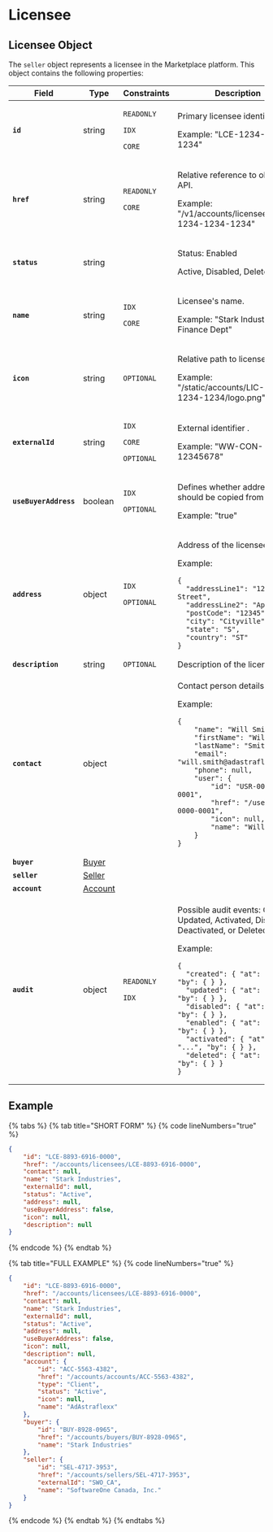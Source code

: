 # Licensee

## Licensee Object

The `seller` object represents a licensee in the Marketplace platform. This object contains the following properties:

<table data-full-width="false"><thead><tr><th width="172">Field</th><th width="156">Type</th><th>Constraints</th><th>Description</th></tr></thead><tbody><tr><td><strong><code>id</code></strong></td><td>string</td><td><p><code>READONLY</code> </p><p><code>IDX</code></p><p><code>CORE</code></p></td><td><p>Primary licensee identifier. </p><p></p><p>Example: "LCE-1234-1234-1234"</p></td></tr><tr><td><strong><code>href</code></strong></td><td>string</td><td><p><code>READONLY</code></p><p><code>CORE</code></p></td><td><p>Relative reference to object on API. </p><p></p><p>Example: "/v1/accounts/licensees/LIC-1234-1234-1234"</p></td></tr><tr><td><strong><code>status</code></strong></td><td>string</td><td></td><td><p>Status: Enabled </p><p>Active, Disabled, Deleted</p></td></tr><tr><td><strong><code>name</code></strong></td><td>string</td><td><p><code>IDX</code></p><p><code>CORE</code></p></td><td><p>Licensee's name. </p><p></p><p>Example: "Stark Industries Finance Dept"</p></td></tr><tr><td><strong><code>icon</code></strong></td><td>string</td><td><code>OPTIONAL</code></td><td><p>Relative path to licensee’s logo. </p><p></p><p>Example: "/static/accounts/LIC-1234-1234-1234/logo.png"</p></td></tr><tr><td><strong><code>externalId</code></strong></td><td>string</td><td><p><code>IDX</code> </p><p><code>CORE</code> </p><p><code>OPTIONAL</code></p></td><td><p>External identifier .</p><p></p><p>Example: "WW-CON-12345678"</p></td></tr><tr><td><strong><code>useBuyerAddress</code></strong></td><td>boolean</td><td><p><code>IDX</code></p><p><code>OPTIONAL</code></p></td><td><p>Defines whether address should be copied from  buyer. </p><p></p><p>Example: "true"</p></td></tr><tr><td><strong><code>address</code></strong></td><td>object</td><td><p><code>IDX</code> </p><p><code>OPTIONAL</code></p></td><td><p>Address of the licensee.</p><p></p><p>Example: </p><pre class="language-json" data-line-numbers><code class="lang-json">{
  "addressLine1": "123 Main Street",
  "addressLine2": "Apt 4B",
  "postCode": "12345",
  "city": "Cityville",
  "state": "S",
  "country": "ST"
}
</code></pre></td></tr><tr><td><strong><code>description</code></strong></td><td>string</td><td><code>OPTIONAL</code></td><td>Description of the licensee.</td></tr><tr><td><strong><code>contact</code></strong></td><td>object</td><td></td><td><p>Contact person details. </p><p></p><p>Example: </p><pre class="language-json" data-line-numbers><code class="lang-json">{
	"name": "Will Smith",
	"firstName": "Will",
	"lastName": "Smith",
	"email": "will.smith@adastraflex.com",
	"phone": null,
	"user": {
		"id": "USR-0000-0001",
		"href": "/users/USR-0000-0001",
		"icon": null,
		"name": "Will Smith"
	}
}
</code></pre></td></tr><tr><td><strong><code>buyer</code></strong></td><td><a href="../buyer/#buyer-object">Buyer</a></td><td></td><td></td></tr><tr><td><strong><code>seller</code></strong></td><td><a href="../seller/#seller-object">Seller</a></td><td></td><td></td></tr><tr><td><strong><code>account</code></strong></td><td><a href="../account/#account-object">Account</a></td><td></td><td></td></tr><tr><td><strong><code>audit</code></strong></td><td>object</td><td><p><code>READONLY</code></p><p> <code>IDX</code></p></td><td><p>Possible audit events: Created, Updated, Activated, Disabled, Deactivated, or Deleted. </p><p></p><p>Example: </p><pre class="language-json" data-line-numbers><code class="lang-json">{
  "created": { "at": "...", "by": { } },
  "updated": { "at": "...", "by": { } },
  "disabled": { "at": "...", "by": { } },
  "enabled": { "at": "...", "by": { } },
  "activated": { "at": "...", "by": { } },
  "deleted": { "at": "...", "by": { } }
}
</code></pre></td></tr></tbody></table>

## Example

{% tabs %}
{% tab title="SHORT FORM" %}
{% code lineNumbers="true" %}
```json
{
	"id": "LCE-8893-6916-0000",
	"href": "/accounts/licensees/LCE-8893-6916-0000",
	"contact": null,
	"name": "Stark Industries",
	"externalId": null,
	"status": "Active",
	"address": null,
	"useBuyerAddress": false,
	"icon": null,
	"description": null
}
```
{% endcode %}
{% endtab %}

{% tab title="FULL EXAMPLE" %}
{% code lineNumbers="true" %}
```json
{
	"id": "LCE-8893-6916-0000",
	"href": "/accounts/licensees/LCE-8893-6916-0000",
	"contact": null,
	"name": "Stark Industries",
	"externalId": null,
	"status": "Active",
	"address": null,
	"useBuyerAddress": false,
	"icon": null,
	"description": null,
	"account": {
		"id": "ACC-5563-4382",
		"href": "/accounts/accounts/ACC-5563-4382",
		"type": "Client",
		"status": "Active",
		"icon": null,
		"name": "AdAstraflexx"
	},
	"buyer": {
		"id": "BUY-8928-0965",
		"href": "/accounts/buyers/BUY-8928-0965",
		"name": "Stark Industries"
	},
	"seller": {
		"id": "SEL-4717-3953",
		"href": "/accounts/sellers/SEL-4717-3953",
		"externalId": "SWO_CA",
		"name": "SoftwareOne Canada, Inc."
	}
}
```
{% endcode %}
{% endtab %}
{% endtabs %}
